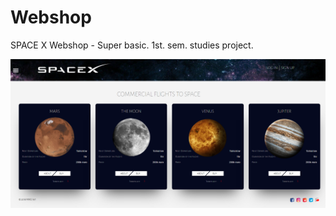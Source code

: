 # Webshop
SPACE X Webshop - Super basic. 1st. sem. studies project.

![Screenshot](img/CAPTURE.PNG?raw=true "Title")
